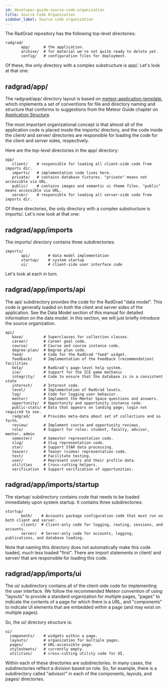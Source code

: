 ```yaml
---
id: developer-guide-source-code-organization
title: Source Code Organization
sidebar_label: Source code organization
---
```


The RadGrad repository has the following top-level directories:

```
radgrad/
       app/      # the application.
       archive/  # for material we're not quite ready to delete yet.
       config/   # configuration files for deployment.
```

Of these, the only directory with a complex substructure is app/. Let's look at that one:

## radgrad/app/

The radgrad/app/ directory layout is based on [meteor-application-template](http://ics-software-engineering.github.io/meteor-application-template/), which implements a set of conventions for file and directory naming and structure that conforms to suggestions from the Meteor Guide chapter on [Application Structure](http://guide.meteor.com/structure.html). 

The most important organizational concept is that almost all of the application code is placed inside the imports/ directory, and the code inside the client/ and server/ directories are responsible for loading the code for the client and server sides, respectively.

Here are the top-level directories in the app/ directory:

```
app/
   client/    # responsible for loading all client-side code from imports dir.             
   imports/   # implementation code lives here.
   private/   # contains database fixtures. "private" means not accessible via URL.
   public/    # contains images and semantic ui theme files. "public" means accessible via URL.
   server/    # responsible for loading all server-side code from imports dir.
```
Of these directories, the only directory with a complex substructure is imports/.  Let's now look at that one:

## radgrad/app/imports

The imports/ directory contains three subdirectories:

```
imports/
       api/        # data model implementation
       startup/    # system startup
       ui/         # client-side user interface code
```

Let's look at each in turn.

## radgrad/app/imports/api

The api/ subdirectory provides the code for the RadGrad "data model". This code is generally loaded on both the client and server sides of the application.  See the Data Model section of this manual for detailed information on the data model. In this section, we will just briefly introduce the source organization.

```
api/ 
   base/         # Superclasses for collection classes.
   career/       # Career goal code.
   course/       # Course and course instance code.
   degree-plan/  # Degree plan code.
   feed/         # Code for the RadGrad "feed" widget.
   feedback/     # Implementation of the Feedback (recommendation) facilities
   help/         # RadGrad's page-level help system.
   ice/          # Support for the ICE game mechanic
   integrity/    # Code to ensure that the database is in a consistent state
   interest/     # Interest code.
   level/        # Implementation of RadGrad levels.
   log/          # Code for logging user behavior.
   mentor/       # Implement the Mentor Space questions and answers.
   opportunity/  # Opportunity and opportunity instance code.
   public-stats/ # Data that appears on landing page; login not required to see.
   radgrad/      # Provides meta-data about set of collections and so forth.
   review/       # Implement course and opportunity reviews.
   role/         # Support for roles: student, faculty, advisor, mentor, admin 
   semester/     # Semester representation code.
   slug/         # Slug representation code.
   star/         # Support STAR data processing.
   teaser/       # Teaser (video) representation code.
   test/         # Facilitate testing.
   user/         # Represent users and their profile data.
   utilities     # Cross-cutting helpers.
   verification  # Support verification of opportunities. 
```

## radgrad/app/imports/startup

The startup/ subdirectory contains code that needs to be loaded immediately upon system startup. It contains three subdirectories:

```
startup/
       both/    # Accounts package configuration code that must run on both client and server.
       client/  # Client-only code for logging, routing, sessions, and accounts.
       server/  # Server-only code for accounts, logging, publications, and database loading.
```

Note that naming this directory does not automatically make this code loaded, much less loaded "first".  There are import
statements in client/ and server/ that are responsible for loading this code. 

## radgrad/app/imports/ui

The ui/ subdirectory contains all of the client-side code for implementing the user interface. We follow the recommended Meteor convention of using "layouts" to provide a standard organization for multiple pages, "pages" to indicate the contents of a page for which there is a URL, and "components" to indicate UI elements that are embedded within a page (and may exist on multiple pages).

So, the ui/ directory structure is:

```
ui/
  components/    # widgets within a page.
  layouts/       # organization for multiple pages.     
  pages/         # URL-accessible page.
  stylesheets/   # currently empty.
  utilities/     # cross-cutting utility code for UI.
```

Within each of these directories are subdirectories. In many cases, the subdirectories reflect a division based on role. So, for example, there is a subdirectory called "advisor/" in each of the components, layouts, and pages/ directories. 
